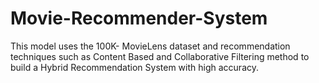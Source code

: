 # Movie-Recommender-System
This model uses the 100K- MovieLens dataset and recommendation techniques such as Content Based and Collaborative Filtering method to build a Hybrid Recommendation System with high accuracy. 
